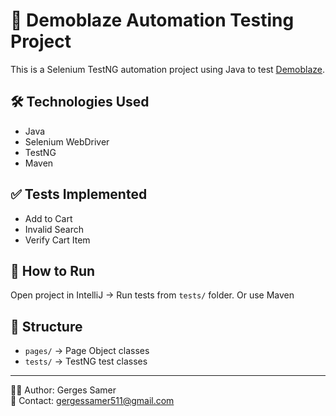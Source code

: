 # 🧪 Demoblaze Automation Testing Project

This is a Selenium TestNG automation project using Java to test [Demoblaze](https://www.demoblaze.com).

## 🛠️ Technologies Used
- Java
- Selenium WebDriver
- TestNG
- Maven

## ✅ Tests Implemented
- Add to Cart
- Invalid Search
- Verify Cart Item

## 🚀 How to Run
Open project in IntelliJ → Run tests from `tests/` folder.
Or use Maven

## 📁 Structure
- `pages/` → Page Object classes
- `tests/` → TestNG test classes
---
👨‍💻 Author: Gerges Samer  
📧 Contact: gergessamer511@gmail.com
